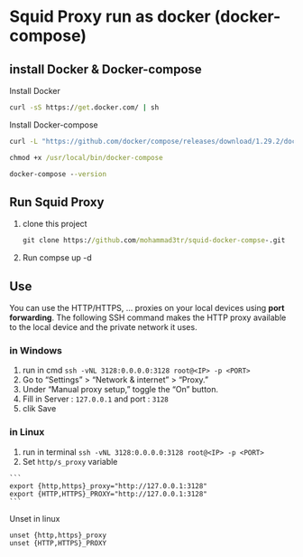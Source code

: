 # Squid Proxy run as docker (docker-compose)




## install Docker & Docker-compose

Install Docker
```cmd
curl -sS https://get.docker.com/ | sh

```

Install Docker-compose

```cmd
curl -L "https://github.com/docker/compose/releases/download/1.29.2/docker-compose-$(uname -s)-$(uname -m)" -o /usr/local/bin/docker-compose

chmod +x /usr/local/bin/docker-compose

docker-compose --version
```

## Run Squid Proxy

1. clone this project 
    ```cmd
    git clone https://github.com/mohammad3tr/squid-docker-compse-.git
    ```
2. Run compse up -d
  


## Use 

You can use the HTTP/HTTPS, ...  proxies on your local devices using **port forwarding**. The following SSH command makes the HTTP proxy available to the local device and the private network it uses.

### in Windows 
  1. run in cmd `ssh -vNL 3128:0.0.0.0:3128 root@<IP> -p <PORT>`
  2. Go to “Settings” > “Network & internet” > “Proxy.”
  3. Under “Manual proxy setup,” toggle the “On” button.
  4. Fill in Server : `127.0.0.1` and port : `3128`
  5. clik Save
  
### in Linux

  1. run in terminal `ssh -vNL 3128:0.0.0.0:3128 root@<IP> -p <PORT>`
  2.  Set `http/s_proxy` variable
   
    ```
    export {http,https}_proxy="http://127.0.0.1:3128"
    export {HTTP,HTTPS}_PROXY="http://127.0.0.1:3128"
    ```



Unset in linux 
```cmd
unset {http,https}_proxy
unset {HTTP,HTTPS}_PROXY
```
